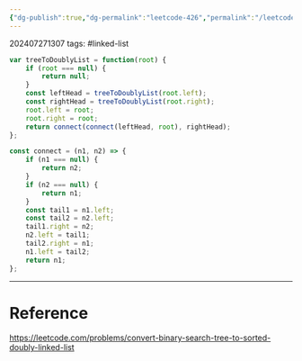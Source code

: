 ```yaml
---
{"dg-publish":true,"dg-permalink":"leetcode-426","permalink":"/leetcode-426/"}
---
```


202407271307
tags: #linked-list 

```js
var treeToDoublyList = function(root) {
	if (root === null) {
		return null;
	}
	const leftHead = treeToDoublyList(root.left);
	const rightHead = treeToDoublyList(root.right);
	root.left = root;
	root.right = root;
	return connect(connect(leftHead, root), rightHead);
};

const connect = (n1, n2) => {
	if (n1 === null) {
		return n2;
	}
	if (n2 === null) {
		return n1;
	}
	const tail1 = n1.left;
	const tail2 = n2.left;
	tail1.right = n2;
	n2.left = tail1;
	tail2.right = n1;
	n1.left = tail2;
	return n1;
};
```

---
# Reference

https://leetcode.com/problems/convert-binary-search-tree-to-sorted-doubly-linked-list